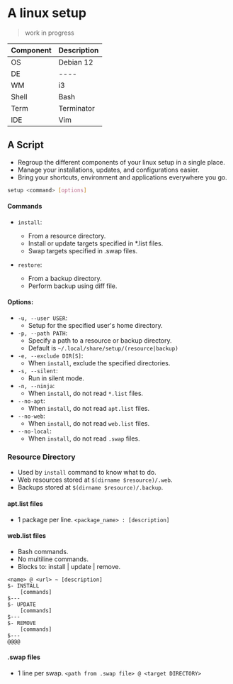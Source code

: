 # A linux setup
> work in progress

| Component | Description |
|-|-|
| OS | Debian 12 |
| DE | ---- |
| WM | i3 |
| Shell | Bash |
| Term | Terminator |
|IDE | Vim |

## A Script
- Regroup the different components of your linux setup in a single place.
- Manage your installations, updates, and configurations easier.
- Bring your shortcuts, environment and applications everywhere you go.

```bash
setup <command> [options]
```

#### Commands
- `install`:
    * From a resource directory.
    * Install or update targets specified in *.list files.
    * Swap targets specified in .swap files.

- `restore`:
    * From a backup directory.
    * Perform backup using diff file.

#### Options:
- `-u, --user USER`:
    * Setup for the specified user's home directory.
- `-p, --path PATH`:
    * Specify a path to a resource or backup directory.
    * Default is `~/.local/share/setup/(resource|backup)`
- `-e, --exclude DIR[S]`:
    * When `install`, exclude the specified directories.
- `-s, --silent`:
    * Run in silent mode.
- `-n, --ninja`:
    * When `install`, do not read `*.list` files.
- `--no-apt`:
    * When `install`, do not read `apt.list` files.
- `--no-web`:
    * When `install`, do not read `web.list` files.
- `--no-local`:
    * When `install`, do not read `.swap` files.


### Resource Directory
- Used by `install` command to know what to do.
- Web resources stored at `$(dirname $resource)/.web`.
- Backups stored at `$(dirname $resource)/.backup`.

#### apt.list files
- 1 package per line.
`<package_name> : [description]`

#### web.list files
- Bash commands.
- No multiline commands.
- Blocks to: install | update | remove.
```
<name> @ <url> ~ [description]
$- INSTALL
    [commands]
$---
$- UPDATE
    [commands]
$---
$- REMOVE
    [commands]
$---
@@@@
```

#### .swap files
- 1 line per swap.
`<path from .swap file> @ <target DIRECTORY>`
